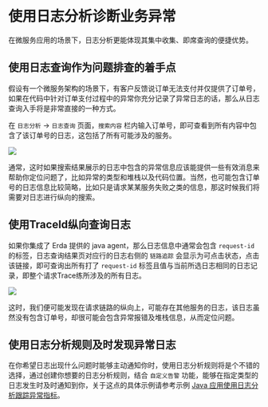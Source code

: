# 使用日志分析诊断业务异常

在微服务应用的场景下，日志分析更能体现其集中收集、即席查询的便捷优势。

## 使用日志查询作为问题排查的着手点

假设有一个微服务架构的场景下，有客户反馈说订单无法支付并仅提供了订单号，如果在代码中针对订单支付过程中的异常你充分记录了异常日志的话，那么从日志查询入手将是非常直接的一种方式。

在 `日志分析` -> `日志查询` 页面，`搜索内容` 栏内输入订单号，即可查看到所有内容中包含了该订单号的日志，这包括了所有可能涉及的服务。

![](https://terminus-paas.oss-cn-hangzhou.aliyuncs.com/paas-doc/2021/08/13/0c9d7be2-ffc2-4351-ae5b-e4075dbb881d.png)

通常，这时如果搜索结果展示的日志中包含的异常信息应该能提供一些有效消息来帮助你定位问题了，比如异常的类型和堆栈以及代码位置。当然，也可能包含订单号的日志信息比较简略，比如只是请求某某服务失败之类的信息，那这时候我们将需要对日志进行纵向的搜索。

## 使用TraceId纵向查询日志

如果你集成了 Erda 提供的 java agent，那么日志信息中通常会包含 `request-id` 的标签，日志查询结果页对应行的日志右侧的 `链路追踪` 会显示为可点击状态，点击该链接，即可查询出所有打了 `request-id` 标签且值与当前所选日志相同的日志记录，即整个请求Trace练所涉及的所有日志。

![](https://terminus-paas.oss-cn-hangzhou.aliyuncs.com/paas-doc/2021/08/13/0dec9bc6-17eb-498c-8915-9ba5a83d49af.png)

这时，我们便可能发现在请求链路的纵向上，可能存在其他服务的日志，该日志虽然没有包含订单号，却很可能会包含异常报错及堆栈信息，从而定位问题。

## 使用日志分析规则及时发现异常日志

在你希望日志出现什么问题时能够主动通知你时，使用日志分析规则将是个不错的选择，通过创建你想要的日志分析规则，结合 `自定义告警` 功能，能够在指定类型的日志发生时及时通知到你，关于这点的具体示例请参考示例 [Java 应用使用日志分析跟踪异常指标](../../examples/log/java-log-rule.md)。
